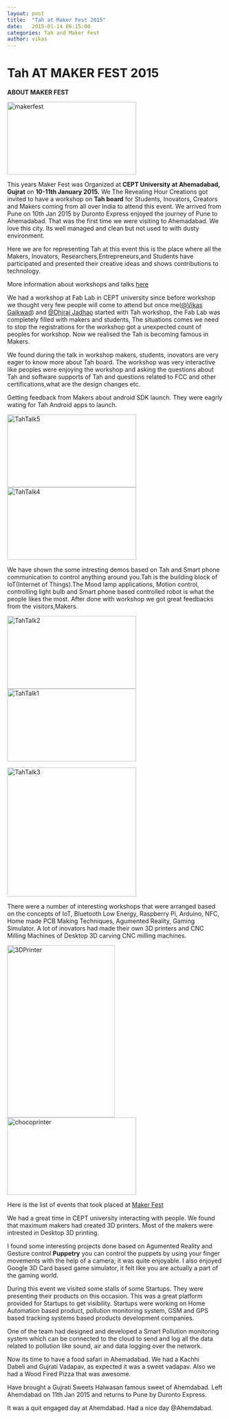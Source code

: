 ```yaml
---
layout: post
title:  "Tah at Maker Fest 2015"
date:   2015-01-14 06:15:00
categories: Tah and Maker Fest
author: vikas 
---
```


Tah AT MAKER FEST 2015
===


**ABOUT MAKER FEST**

<img src="https://cloud.githubusercontent.com/assets/8414343/5739816/88bea81a-9c23-11e4-9737-23ba98c75e63.jpg" width="300" height="169" alt='makerfest'>

This years Maker Fest was Organized at **CEPT University at Ahemadabad, Gujrat** on **10-11th January 2015.** We The Revealing Hour Creations got invited to have a workshop on **Tah board** for Students, Inovators, Creators and Makers coming from all over India to attend this event. We arrived from Pune on 10th Jan 2015 by Duronto Express enjoyed the journey of Pune to Ahemadabad. That was the first time we were visiting to Ahemadabad. We love this city. Its well managed and clean but not used to with dusty environment.

Here we are for representing Tah at this event this is the place where all the Makers, Inovators, Researchers,Entrepreneurs,and Students have participated and presented their creative ideas and shows contributions to technology.

More information about workshops and talks [here](http://www.makerfest.com/speakers/)

We had a workshop at Fab Lab in CEPT university since before workshop we thought very few people will come to attend but once me([@Vikas Gaikwad](https://www.twitter.com/vksgaikwad3)) and [@Dhiraj Jadhao](https://www.twitter.com/dhirajjadhao) started with Tah workshop, the Fab Lab was completely filled with makers and students, The situations comes we need to stop the registrations for the workshop got a unexpected count of peoples for workshop. Now we realised the Tah is becoming famous in Makers.


We found during the talk in workshop makers, students, inovators are very eager to know more about Tah board. The workshop was very interactive like peoples were enjoying the workshop and asking the questions about Tah and software supports of Tah and questions related to FCC and other certifications,what are the design changes etc.

Getting feedback from Makers about android SDK launch. They were eagrly wating for Tah Android apps to launch.
 
<img src="https://cloud.githubusercontent.com/assets/8414343/5740246/a8910198-9c27-11e4-84c9-3c5a58a92f7a.jpg" width="300" height="169" alt='TahTalk5'> <img src="https://cloud.githubusercontent.com/assets/8414343/5740347/9bd5c41a-9c28-11e4-94b1-b04de2a16d7e.jpg" width="300" height="169" alt='TahTalk4'>

We have shown the some intresting demos based on Tah and Smart phone communication to control anything around you.Tah is the building block of IoT(Internet of Things).The Mood lamp applications, Motion control, controlling light bulb and Smart phone based controlled robot is what the people likes the most. After done with workshop we got great feedbacks from the visitors,Makers.

<img src="https://cloud.githubusercontent.com/assets/8414343/5740399/18fb2c5a-9c29-11e4-8016-f250441ee324.jpg" width="300" height="169" alt='TahTalk2'> <img src="https://cloud.githubusercontent.com/assets/8414343/5740435/680d2f8c-9c29-11e4-92c2-ac7778e96f77.jpg" width="300" height="169" alt='TahTalk1'>

<img src="https://cloud.githubusercontent.com/assets/8414343/5740506/0bb9fc78-9c2a-11e4-978b-2d2f5789dad2.jpg" width="300" height="300" alt='TahTalk3'>


There were a number of interesting workshops that were arranged based on the concepts of IoT, Bluetooth Low Energy, Raspberry Pi, Arduino, NFC, Home made PCB Making Techniques, Agumented Reality, Gaming Simulator. A lot of inovators had made their own 3D printers and CNC Milling Machines of Desktop 3D carving CNC milling machines.

<img src="https://cloud.githubusercontent.com/assets/8414343/5740564/9414be00-9c2a-11e4-9cec-3cfffe51fbe0.jpg" width="250" height="400" alt='3DPrinter'> <img src="https://cloud.githubusercontent.com/assets/8414343/5740620/00427a04-9c2b-11e4-9e4c-7225c72b60e0.jpg" width="300" height="180	" alt='chocoprinter'>

Here is the list of events that took placed at [Maker Fest](http://www.makerfest.com/workshops/)


We had a great time in CEPT university interacting with people. We found that maximum makers had created 3D printers. Most of the makers were intrested in Desktop 3D printing.

I found some interesting projects done based on Agumented Reality and Gesture control **Puppetry** you can control the puppets by using your finger movements with the help of a camera; it was quite enjoyable. I also enjoyed Google 3D Card based game simulator, it felt like you are actually a part of the gaming world.

During this event we visited some stalls of some Startups. They were presenting their products on this occasion. This was a great platform provided for Startups to get visibility. Startups were working on Home Automation based product, pollution monitoring system, GSM and GPS based tracking systems based products development companies.

One of the team had designed and developed a Smart Pollution monitoring system which can be connected to the cloud to send and log all the data related to pollution like sound, air and data logging over the network.

Now its time to have a food safari in Ahemadabad. We had a Kachhi Dabeli and Gujrati Vadapav, as expected it was a sweet vadapav. Also we had a Wood Fired Pizza that was awesome.

Have brought a Gujrati Sweets Halwasan famous sweet of Ahemdabad. Left Ahemdabad on 11th Jan 2015 and returns to Pune by Duronto Express.

It was a quit engaged day at Ahemdabad. Had a nice day @Ahemdabad.

